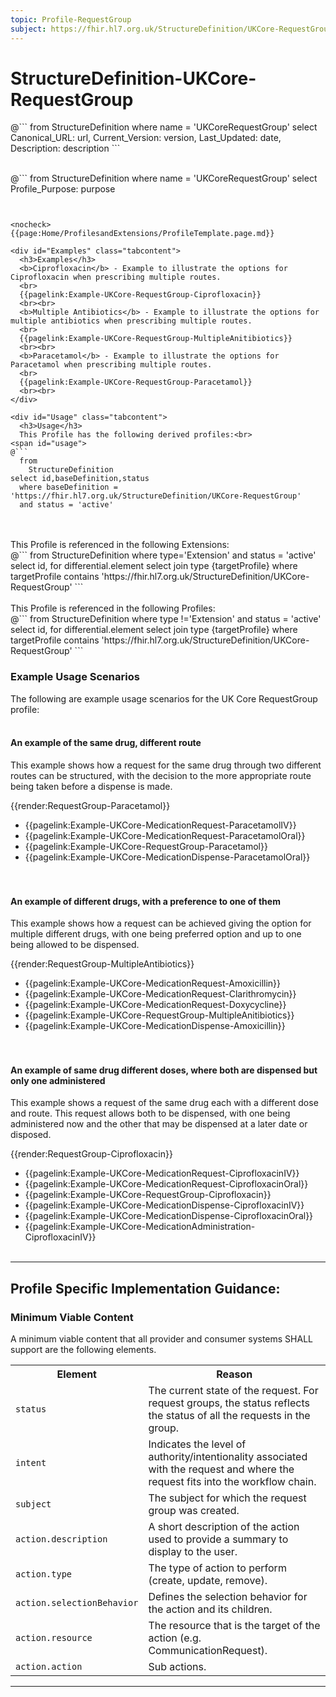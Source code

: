 ```yaml
---
topic: Profile-RequestGroup
subject: https://fhir.hl7.org.uk/StructureDefinition/UKCore-RequestGroup
---
```

# StructureDefinition-UKCore-RequestGroup


<div id="transpose">
@```
from
	StructureDefinition
where
	name = 'UKCoreRequestGroup'
select
	Canonical_URL: url,
  Current_Version: version,
  Last_Updated: date,
	Description: description
```
</div>
<br>

@```
from
	StructureDefinition
where
	name = 'UKCoreRequestGroup'
select
	Profile_Purpose: purpose
```


<nocheck>
{{page:Home/ProfilesandExtensions/ProfileTemplate.page.md}}

<div id="Examples" class="tabcontent">
  <h3>Examples</h3>
  <b>Ciprofloxacin</b> - Example to illustrate the options for Ciprofloxacin when prescribing multiple routes.
  <br>
  {{pagelink:Example-UKCore-RequestGroup-Ciprofloxacin}}
  <br><br>
  <b>Multiple Antibiotics</b> - Example to illustrate the options for multiple antibiotics when prescribing multiple routes.
  <br>
  {{pagelink:Example-UKCore-RequestGroup-MultipleAnitibiotics}}
  <br><br>
  <b>Paracetamol</b> - Example to illustrate the options for Paracetamol when prescribing multiple routes.
  <br>
  {{pagelink:Example-UKCore-RequestGroup-Paracetamol}}
  <br><br>
</div>

<div id="Usage" class="tabcontent">
  <h3>Usage</h3>
  This Profile has the following derived profiles:<br>
<span id="usage">
@```
  from
	StructureDefinition
select id,baseDefinition,status
  where baseDefinition = 'https://fhir.hl7.org.uk/StructureDefinition/UKCore-RequestGroup'
  and status = 'active'
```
</span>
<br><br>
  This Profile is referenced in the following Extensions: <br>
<span id="usage">
@```
from
	StructureDefinition
  where type='Extension' and status = 'active'
 select id,
	for differential.element
	select
	join type {targetProfile}
	where targetProfile contains 'https://fhir.hl7.org.uk/StructureDefinition/UKCore-RequestGroup'
```
</span>
<br><br>
  This Profile is referenced in the following Profiles: <br>
<span id="usage">
@```
from
	StructureDefinition
  where type !='Extension' and status = 'active'
 select id,
	for differential.element
	select
	join type {targetProfile}
	where targetProfile contains 'https://fhir.hl7.org.uk/StructureDefinition/UKCore-RequestGroup'
```
</span>
</div>
</nocheck>

### Example Usage Scenarios ###
The following are example usage scenarios for the UK Core RequestGroup profile:
<br><br>

#### An example of the same drug, different route

This example shows how a request for the same drug through two different routes can be structured, with the decision to the more appropriate route being taken before a dispense is made.

{{render:RequestGroup-Paracetamol}}
- {{pagelink:Example-UKCore-MedicationRequest-ParacetamolIV}}
- {{pagelink:Example-UKCore-MedicationRequest-ParacetamolOral}}
- {{pagelink:Example-UKCore-RequestGroup-Paracetamol}}
- {{pagelink:Example-UKCore-MedicationDispense-ParacetamolOral}}
<br><br><br>

#### An example of different drugs, with a preference to one of them

This example shows how a request can be achieved giving the option for multiple different drugs, with one being preferred option and up to one being allowed to be dispensed. 

{{render:RequestGroup-MultipleAntibiotics}}
- {{pagelink:Example-UKCore-MedicationRequest-Amoxicillin}}
- {{pagelink:Example-UKCore-MedicationRequest-Clarithromycin}}
- {{pagelink:Example-UKCore-MedicationRequest-Doxycycline}}
- {{pagelink:Example-UKCore-RequestGroup-MultipleAnitibiotics}}
- {{pagelink:Example-UKCore-MedicationDispense-Amoxicillin}}
<br><br><br>

#### An example of same drug different doses, where both are dispensed but only one administered

This example shows a request of the same drug each with a different dose and route. This request allows both to be dispensed, with one being administered now and the other that may be dispensed at a later date or disposed.

{{render:RequestGroup-Ciprofloxacin}}
- {{pagelink:Example-UKCore-MedicationRequest-CiprofloxacinIV}}
- {{pagelink:Example-UKCore-MedicationRequest-CiprofloxacinOral}}
- {{pagelink:Example-UKCore-RequestGroup-Ciprofloxacin}}
- {{pagelink:Example-UKCore-MedicationDispense-CiprofloxacinIV}}
- {{pagelink:Example-UKCore-MedicationDispense-CiprofloxacinOral}}
- {{pagelink:Example-UKCore-MedicationAdministration-CiprofloxacinIV}}
<br><br>

---

## Profile Specific Implementation Guidance: ##

<h3>Minimum Viable Content</h3>

A minimum viable content that all provider and consumer systems SHALL support are the following elements.

<table class="assets">
<tr>
<th width="30%">Element</th>
<th width="70%">Reason</th>
</tr>
<tr>
<td><code>status</code></td>
<td>The current state of the request. For request groups, the status reflects the status of all the requests in the group.</td>
</tr>
<tr>
<td><code>intent</code></td>
<td>Indicates the level of authority/intentionality associated with the request and where the request fits into the workflow chain.</td>
</tr>
<tr>
<td><code>subject</code></td>
<td>The subject for which the request group was created.</td>
</tr>
<tr>
<td><code>action.description</code></td>
<td>A short description of the action used to provide a summary to display to the user.</td>
</tr>
<tr>
<td><code>action.type</code></td>
<td>The type of action to perform (create, update, remove).</td>
</tr>
<tr>
<td><code>action.selectionBehavior</code></td>
<td>Defines the selection behavior for the action and its children.</td>
</tr>
<tr>
<td><code>action.resource</code></td>
<td>The resource that is the target of the action (e.g. CommunicationRequest).</td>
</tr>
<tr>
<td><code>action.action</code></td>
<td>Sub actions.</td>
</tr>
</table>

---
